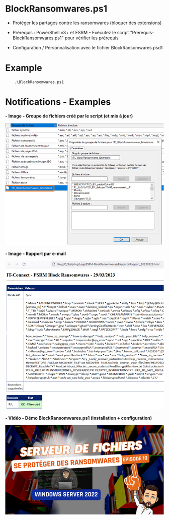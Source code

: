 # BlockRansomwares.ps1

- Protéger les partages contre les ransomwares (bloquer des extensions)

- Prérequis : PowerShell v3+ et FSRM - Exécutez le script "Prerequis-BlockRansomwares.ps1" pour vérifier les prérequis

- Configuration / Personnalisation avec le fichier BlockRansomwares.psd1

# Example

```
    .\BlockRansomwares.ps1
```

# Notifications - Examples

**- Image - Groupe de fichiers créé par le script (et mis à jour)**

![Fsrm Groupe De Fichiers](https://raw.githubusercontent.com/florianburnel/PowerShell/master/FILESERVER-BlockRansomwares/Images/BlockRansomware-Img1.png)

**- Image - Rapport par e-mail**

![BlockRansomware Notifs Email](https://raw.githubusercontent.com/florianburnel/PowerShell/master/FILESERVER-BlockRansomwares/Images/BlockRansomware-Img2.png)

**- Vidéo - Démo BlockRansomwares.ps1 (installation + configuration)**

[![Vidéo - Démo](https://raw.githubusercontent.com/florianburnel/PowerShell/master/FILESERVER-BlockRansomwares/Images/BlockRansomware-Img3.png)](https://www.youtube.com/watch?v=xOQI4MJlfFw)